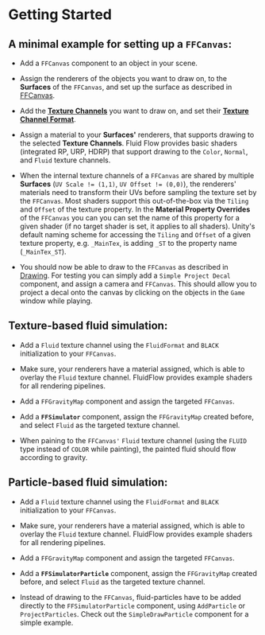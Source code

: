 # Getting Started

## A minimal example for setting up a `FFCanvas`:

- Add a `FFCanvas` component to an object in your scene.

- Assign the renderers of the objects you want to draw on, to the **Surfaces** of the `FFCanvas`, and set up the surface as described in [FFCanvas](./components/ffcanvas.md#RenderTargets).

- Add the [**Texture Channels**](./scriptable_objects/texture_channel.md) you want to draw on, and set their [**Texture Channel Format**](./scriptable_objects/texture_channel_format.md). 

- Assign a material to your **Surfaces'** renderers, that supports drawing to the selected **Texture Channels**.
Fluid Flow provides basic shaders (integrated RP, URP, HDRP) that support drawing to the `Color`, `Normal`, and `Fluid` texture channels.

- When the internal texture channels of a `FFCanvas` are shared by multiple **Surfaces** (`UV Scale != (1,1)`, `UV Offset != (0,0)`), the renderers' materials need to transform their UVs before sampling the texture set by the `FFCanvas`. 
Most shaders support this out-of-the-box via the `Tiling` and `Offset` of the texture property.
In the **Material Property Overrides** of the `FFCanvas` you can you can set the name of this property for a given shader (if no target shader is set, it applies to all shaders).
Unity's default naming scheme for accessing the `Tiling` and `Offset` of a given texture property, e.g. `_MainTex`, is adding `_ST` to the property name (`_MainTex_ST`).

- You should now be able to draw to the `FFCanvas` as described in [Drawing](./drawing.md). For testing you can simply add a `Simple Project Decal` component, and assign a camera and `FFCanvas`. This should allow you to project a decal onto the canvas by clicking on the objects in the `Game` window while playing.

## Texture-based fluid simulation:

- Add a `Fluid` texture channel using the `FluidFormat` and `BLACK` initialization to your `FFCanvas`.

- Make sure, your renderers have a material assigned, which is able to overlay the `Fluid` texture channel. 
FluidFlow provides example shaders for all rendering pipelines.

- Add a `FFGravityMap` component and assign the targeted `FFCanvas`.

- Add a **`FFSimulator`** component, assign the `FFGravityMap` created before, and select `Fluid` as the targeted texture channel.

- When paining to the `FFCanvas'` `Fluid` texture channel (using the `FLUID` type instead of `COLOR` while painting), the painted fluid should flow according to gravity.


## Particle-based fluid simulation:

- Add a `Fluid` texture channel using the `FluidFormat` and `BLACK` initialization to your `FFCanvas`.

- Make sure, your renderers have a material assigned, which is able to overlay the `Fluid` texture channel. 
FluidFlow provides example shaders for all rendering pipelines.

- Add a `FFGravityMap` component and assign the targeted `FFCanvas`.

- Add a **`FFSimulatorParticle`** component, assign the `FFGravityMap` created before, and select `Fluid` as the targeted texture channel.

- Instead of drawing to the `FFCanvas`, fluid-particles have to be added directly to the `FFSimulatorParticle` component, using `AddParticle` or `ProjectParticles`. Check out the `SimpleDrawParticle` component for a simple example.